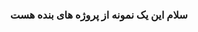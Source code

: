 <h3 style="display:flex;">
        <p style ="margin-left: auto;margin-right: auto;">سلام این یک نمونه از پروژه های بنده هست </p>
</h3>
